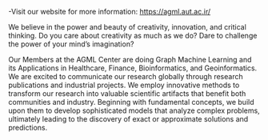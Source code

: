 -Visit our website for more information: https://agml.aut.ac.ir/

We believe in the power and beauty of creativity, innovation, and critical thinking. 
Do you care about creativity as much as we do? 
Dare to challenge the power of your mind’s imagination?

Our Members at the AGML Center are doing Graph Machine Learning and its Applications in Healthcare, Finance, Bioinformatics, and Geoinformatics.
We are excited to communicate our research globally through research publications and industrial projects. 
We employ innovative methods to transform our research into valuable scientific artifacts that benefit both communities and industry. 
Beginning with fundamental concepts, we build upon them to develop sophisticated models that analyze complex problems, ultimately leading to the discovery of exact or approximate solutions and predictions.

<!---
agmlcenter/agmlcenter is a ✨ special ✨ repository because its `README.md` (this file) appears on your GitHub profile.
You can click the Preview link to take a look at your changes.
--->
